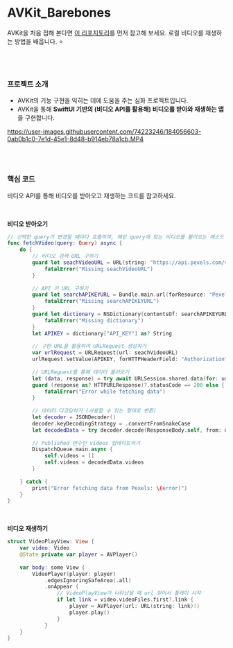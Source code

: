 # AVKit_Barebones
AVKit을 처음 접해 본다면 [이 리포지토리](https://github.com/CodersHigh/AVKit_Barebones)를 먼저 참고해 보세요. 로컬 비디오를 재생하는 방법을 배웁니다. ⭐️

<br/>
<br/>

### 프로젝트 소개
- AVKit의 기능 구현을 익히는 데에 도움을 주는 심화 프로젝트입니다.
- AVKit을 통해 **SwiftUI 기반의 (비디오 API를 활용해) 비디오를 받아와 재생하는 앱**을 구현합니다.

https://user-images.githubusercontent.com/74223246/184056603-0ab0b1c0-7e1d-45e1-8d48-b914eb78a1cb.MP4

<br/>
<br/>

### 핵심 코드
비디오 API를 통해 비디오를 받아오고 재생하는 코드를 참고하세요. 

<br/>

**비디오 받아오기**
```Swift
// 선택한 query가 변경될 때마다 호출하여, 해당 query에 맞는 비디오를 불러오는 메소드
func fetchVideo(query: Query) async {
    do {
        // 비디오 검색 URL 구하기
        guard let seachVideoURL = URL(string: "https://api.pexels.com/videos/search?query=\(query)&per_page=10&orientation=portrait") else {
            fatalError("Missing seachVideoURL")
        }
            
        // API 키 URL 구하기
        guard let searchAPIKEYURL = Bundle.main.url(forResource: "PexelsInfo", withExtension: "plist") else {
            fatalError("Missing searchAPIKEYURL")
        }
        guard let dictionary = NSDictionary(contentsOf: searchAPIKEYURL) else {
            fatalError("Missing dictionary")
        }
        let APIKEY = dictionary["API_KEY"] as? String
            
        // 구한 URL을 활용하여 URLRequest 생성하기
        var urlRequest = URLRequest(url: seachVideoURL)
        urlRequest.setValue(APIKEY, forHTTPHeaderField: "Authorization")
            
        // URLRequest를 통해 데이터 불러오기
        let (data, response) = try await URLSession.shared.data(for: urlRequest)
        guard (response as? HTTPURLResponse)?.statusCode == 200 else {
            fatalError("Error while fetching data")
        }
            
        // 데이터 디코딩하기 (사용할 수 있는 형태로 변환)
        let decoder = JSONDecoder()
        decoder.keyDecodingStrategy = .convertFromSnakeCase
        let decodedData = try decoder.decode(ResponseBody.self, from: data)
            
        // Published 변수인 videos 업데이트하기
        DispatchQueue.main.async {
            self.videos = []
            self.videos = decodedData.videos
        }
            
    } catch {
        print("Error fetching data from Pexels: \(error)")
    }
}
```

<br/>

**비디오 재생하기**
```Swift
struct VideoPlayView: View {
    var video: Video
    @State private var player = AVPlayer()
    
    var body: some View {
        VideoPlayer(player: player)
            .edgesIgnoringSafeArea(.all)
            .onAppear {
                // VideoPlayView가 나타났을 때 url 얻어서 플레이 시작
                if let link = video.videoFiles.first?.link {
                    player = AVPlayer(url: URL(string: link)!)
                    player.play()
                }
            }
    }
}
```
